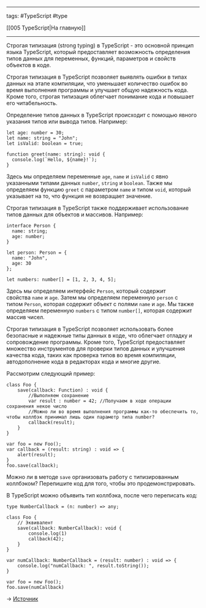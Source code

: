 ____

tags: #TypeScript #type 

[[005 TypeScript|На главную]]

_____

Строгая типизация (strong typing) в TypeScript - это основной принцип языка TypeScript, который предоставляет возможность определения типов данных для переменных, функций, параметров и свойств объектов в коде.

Строгая типизация в TypeScript позволяет выявлять ошибки в типах данных на этапе компиляции, что уменьшает количество ошибок во время выполнения программы и улучшает общую надежность кода. Кроме того, строгая типизация облегчает понимание кода и повышает его читабельность.

Определение типов данных в TypeScript происходит с помощью явного указания типов или вывода типов. Например:

```
let age: number = 30;
let name: string = "John";
let isValid: boolean = true;

function greet(name: string): void {
  console.log(`Hello, ${name}!`);
}
```

Здесь мы определяем переменные `age`, `name` и `isValid` с явно указанными типами данных `number`, `string` и `boolean`. Также мы определяем функцию `greet` с параметром `name` и типом `void`, который указывает на то, что функция не возвращает значение.

Строгая типизация в TypeScript также поддерживает использование типов данных для объектов и массивов. Например:

```
interface Person {
  name: string;
  age: number;
}

let person: Person = {
  name: "John",
  age: 30
};

let numbers: number[] = [1, 2, 3, 4, 5];
```

Здесь мы определяем интерфейс `Person`, который содержит свойства `name` и `age`. Затем мы определяем переменную `person` с типом `Person`, которая содержит объект с полями `name` и `age`. Мы также определяем переменную `numbers` с типом `number[]`, которая содержит массив чисел.

Строгая типизация в TypeScript позволяет использовать более безопасные и надежные типы данных в коде, что облегчает отладку и сопровождение программы. Кроме того, TypeScript предоставляет множество инструментов для проверки типов данных и улучшения качества кода, таких как проверка типов во время компиляции, автодополнение кода в редакторах кода и многие другие.

Рассмотрим следующий пример:  
  
```
class Foo {
    save(callback: Function) : void {
        //Выполняем сохранение
        var result : number = 42; //Получаем в ходе операции сохранения некое число
        //Можно ли во время выполнения программы как-то обеспечить то, чтобы коллбэк принимал лишь один параметр типа number?
        callback(result);
    }
}

var foo = new Foo();
var callback = (result: string) : void => {
    alert(result);
}
foo.save(callback);
```
  
Можно ли в методе `save` организовать работу с типизированным коллбэком? Перепишите код для того, чтобы это продемонстрировать.  
  
В TypeScript можно объявить тип коллбэка, после чего переписать код:  
  
```
type NumberCallback = (n: number) => any;

class Foo {
    // Эквивалент
    save(callback: NumberCallback): void {
        console.log(1)
        callback(42);
    }
}

var numCallback: NumberCallback = (result: number) : void => {
    console.log("numCallback: ", result.toString());
}

var foo = new Foo();
foo.save(numCallback)
```

  
→ [Источник](https://stackoverflow.com/questions/12694530/what-is-typescript-and-why-would-i-use-it-in-place-of-javascript)